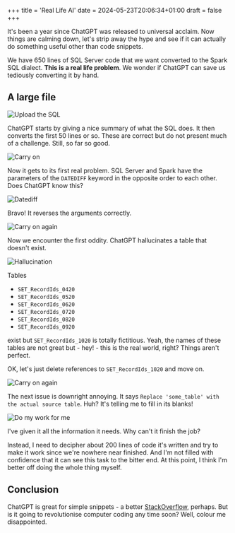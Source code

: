+++
title = 'Real Life AI'
date = 2024-05-23T20:06:34+01:00
draft = false
+++

It's been a year since ChatGPT was released to universal acclaim. Now things are calming down, let's strip away the hype and see if it can actually do something useful other than code snippets.

We have 650 lines of SQL Server code that we want converted to the Spark SQL dialect. **This is a real life problem**. We wonder if ChatGPT can save us tediously converting it by hand.

## A large file

![Upload the SQL](/img/blog/rows_upload.png)

ChatGPT starts by giving a nice summary of what the SQL does. It then converts the first 50 lines or so. These are correct but do not present much of a challenge. Still, so far so good.

![Carry on](/img/blog/carry_on.png)

Now it gets to its first real problem. SQL Server and Spark have the parameters of the `DATEDIFF` keyword in the opposite order to each other. Does ChatGPT know this?

![Datediff](/img/blog/datediff.png)

Bravo! It reverses the arguments correctly.

![Carry on again](/img/blog/carry_on_2.png)

Now we encounter the first oddity. ChatGPT hallucinates a table that doesn't exist.

![Hallucination](/img/blog/hallucination.png)

Tables

- `SET_RecordIds_0420`
- `SET_RecordIds_0520`
- `SET_RecordIds_0620`
- `SET_RecordIds_0720`
- `SET_RecordIds_0820`
- `SET_RecordIds_0920`

exist but `SET_RecordIds_1020` is totally fictitious. Yeah, the names of these tables are not great but - hey! - this is the real world, right? Things aren't perfect. 

OK, let's just delete references to `SET_RecordIds_1020` and move on.

![Carry on again](/img/blog/carry_on_3.png)

The next issue is downright annoying. It says `Replace 'some_table' with the actual source table`. Huh? It's telling me to fill in its blanks!

![Do my work for me](/img/blog/replace_table.png)

I've given it all the information it needs. Why can't it finish the job? 

Instead, I need to decipher about 200 lines of code it's written and try to make it work since we're nowhere near finished. 
And I'm not filled with confidence that it can see this task to the bitter end.
At this point, I think I'm better off doing the whole thing myself.

## Conclusion

ChatGPT is great for simple snippets - a better [StackOverflow](https://stackoverflow.com/), perhaps. But is it going to revolutionise computer coding any time soon? Well, colour me disappointed.
